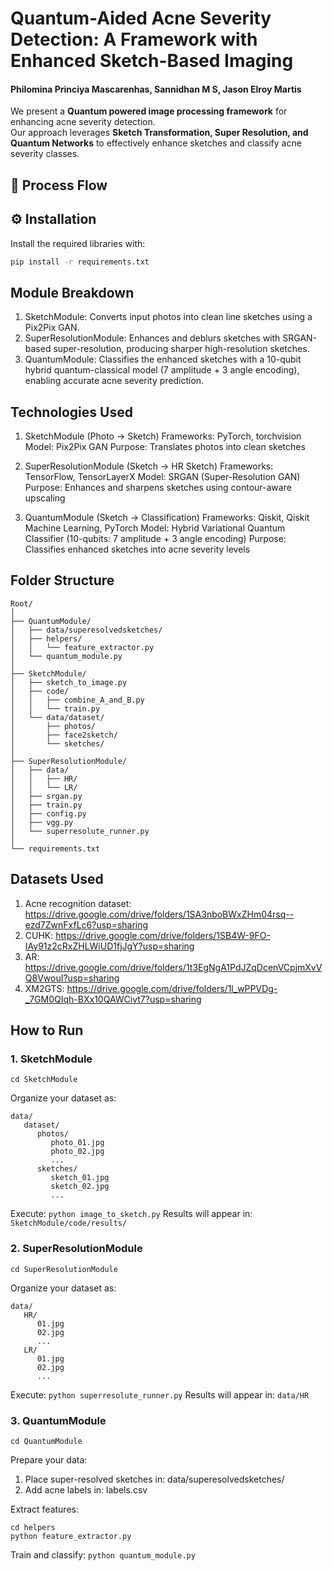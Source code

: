 # Quantum-Aided Acne Severity Detection: A Framework with Enhanced Sketch-Based Imaging
#### Philomina Princiya Mascarenhas, Sannidhan M S, Jason Elroy Martis


We present a **Quantum powered image processing framework** for enhancing acne severity detection.  
Our approach leverages **Sketch Transformation, Super Resolution, and Quantum Networks** to effectively enhance sketches and classify acne severity classes.

## 📌 Process Flow



## ⚙️ Installation
Install the required libraries with:

```bash
pip install -r requirements.txt
```

## Module Breakdown
1. SketchModule: Converts input photos into clean line sketches using a Pix2Pix GAN.
2. SuperResolutionModule: Enhances and deblurs sketches with SRGAN-based super-resolution, producing sharper high-resolution sketches.
3. QuantumModule: Classifies the enhanced sketches with a 10-qubit hybrid quantum-classical model (7 amplitude + 3 angle encoding), enabling accurate acne severity prediction.

## Technologies Used
1. SketchModule (Photo → Sketch)
    Frameworks: PyTorch, torchvision
    Model: Pix2Pix GAN
    Purpose: Translates photos into clean sketches

2. SuperResolutionModule (Sketch → HR Sketch)
    Frameworks: TensorFlow, TensorLayerX
    Model: SRGAN (Super-Resolution GAN)
    Purpose: Enhances and sharpens sketches using contour-aware upscaling

3. QuantumModule (Sketch → Classification)
    Frameworks: Qiskit, Qiskit Machine Learning, PyTorch
    Model: Hybrid Variational Quantum Classifier (10-qubits: 7 amplitude + 3 angle encoding)
    Purpose: Classifies enhanced sketches into acne severity levels

## Folder Structure
```
Root/
│
├── QuantumModule/                
│   ├── data/superesolvedsketches/
│   ├── helpers/
│   │   └── feature_extractor.py
│   └── quantum_module.py                              
│
├── SketchModule/ 
│   ├── sketch_to_image.py                
│   ├── code/
│   │   ├── combine_A_and_B.py    
│   │   └── train.py              
│   └── data/dataset/
│       ├── photos/    
│       ├── face2sketch/             
│       └── sketches/             
│
├── SuperResolutionModule/        
│   ├── data/
│   │   ├── HR/                   
│   │   └── LR/                   
│   ├── srgan.py                  
│   ├── train.py     
│   ├── config.py  
│   ├── vgg.py                
│   └── superresolute_runner.py   
│
└── requirements.txt
```

## Datasets Used
1. Acne recognition dataset: https://drive.google.com/drive/folders/1SA3nboBWxZHm04rsq--ezd7ZwnFxfLc6?usp=sharing
2. CUHK: https://drive.google.com/drive/folders/1SB4W-9FO-IAy91z2cRxZHLWiUD1fjJgY?usp=sharing
3. AR: https://drive.google.com/drive/folders/1t3EgNgA1PdJZqDcenVCpjmXvVQ8VwouI?usp=sharing
4. XM2GTS: https://drive.google.com/drive/folders/1l_wPPVDg-_7GM0QIqh-BXx10QAWCivt7?usp=sharing

## How to Run
### 1. SketchModule
```
cd SketchModule
```
Organize your dataset as:
```
data/
   dataset/
      photos/
         photo_01.jpg
         photo_02.jpg
         ...
      sketches/
         sketch_01.jpg
         sketch_02.jpg
         ...
```
Execute: ```python image_to_sketch.py```
Results will appear in: ```SketchModule/code/results/```

### 2. SuperResolutionModule
```
cd SuperResolutionModule
```
Organize your dataset as:
```
data/
   HR/
      01.jpg
      02.jpg
      ...
   LR/
      01.jpg
      02.jpg
      ...
```
Execute: ```python superresolute_runner.py```
Results will appear in: ```data/HR```

### 3. QuantumModule
```
cd QuantumModule
```
Prepare your data:
1. Place super-resolved sketches in: data/superesolvedsketches/
2. Add acne labels in: labels.csv

Extract features: 
```
cd helpers
python feature_extractor.py
```
Train and classify: ```python quantum_module.py```